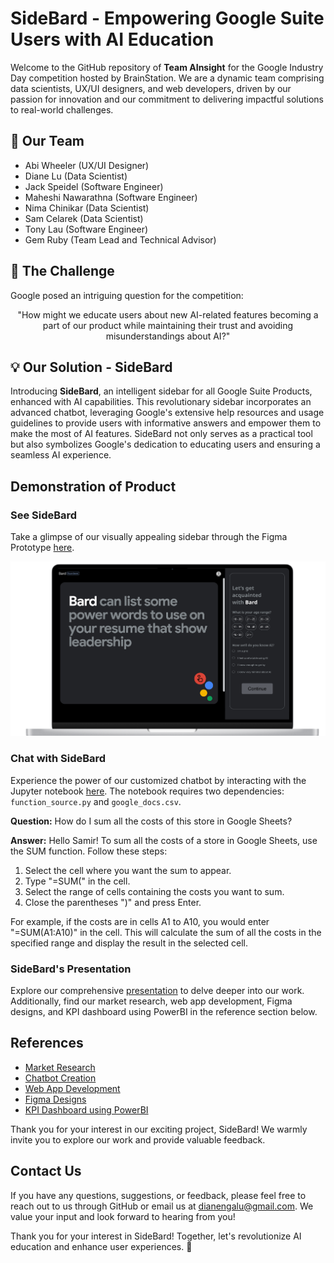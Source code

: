 # SideBard - Empowering Google Suite Users with AI Education

Welcome to the GitHub repository of **Team AInsight** for the Google Industry Day competition hosted by BrainStation. We are a dynamic team comprising data scientists, UX/UI designers, and web developers, driven by our passion for innovation and our commitment to delivering impactful solutions to real-world challenges.

## 🚀 Our Team
- Abi Wheeler (UX/UI Designer)
- Diane Lu (Data Scientist)
- Jack Speidel (Software Engineer)
- Maheshi Nawarathna (Software Engineer)
- Nima Chinikar (Data Scientist)
- Sam Celarek (Data Scientist)
- Tony Lau (Software Engineer)
- Gem Ruby (Team Lead and Technical Advisor)

## 🤔 The Challenge
Google posed an intriguing question for the competition:

<div align="center">"How might we educate users about new AI-related features becoming a part of our product while maintaining their trust and avoiding misunderstandings about AI?"</div>


## 💡 Our Solution - SideBard
Introducing **SideBard**, an intelligent sidebar for all Google Suite Products, enhanced with AI capabilities. This revolutionary sidebar incorporates an advanced chatbot, leveraging Google's extensive help resources and usage guidelines to provide users with informative answers and empower them to make the most of AI features. SideBard not only serves as a practical tool but also symbolizes Google's dedication to educating users and ensuring a seamless AI experience.

## Demonstration of Product

### See SideBard
Take a glimpse of our visually appealing sidebar through the Figma Prototype [here](https://www.figma.com/proto/htu5k0wM0Xg3FJK4vGhh2C/Google---Industry-Project---Workspace?page-id=6%3A3&type=design&node-id=18-212&viewport=-1347%2C379%2C0.56&t=ZOkx9GZUwVS9qznG-1&scaling=min-zoom&starting-point-node-id=18%3A212&mode=design).

![Alt text](image.png)

### Chat with SideBard
Experience the power of our customized chatbot by interacting with the Jupyter notebook [here](https://github.com/ebeui/Google_Industry_Project/blob/906403df0a490482cc0cb3e324f359718c39abe5/SideBard%20Chatbot/Play_with_Sidebard.ipynb). The notebook requires two dependencies: `function_source.py` and `google_docs.csv`.

**Question:** How do I sum all the costs of this store in Google Sheets?

**Answer:** Hello Samir! To sum all the costs of a store in Google Sheets, use the SUM function. Follow these steps:

1. Select the cell where you want the sum to appear.
2. Type "=SUM(" in the cell.
3. Select the range of cells containing the costs you want to sum.
4. Close the parentheses ")" and press Enter.

For example, if the costs are in cells A1 to A10, you would enter "=SUM(A1:A10)" in the cell. This will calculate the sum of all the costs in the specified range and display the result in the selected cell.

### SideBard's Presentation
Explore our comprehensive [presentation](https://github.com/ebeui/Google_Industry_Project/blob/906403df0a490482cc0cb3e324f359718c39abe5/Google%20-%20Industry%20Project%20-%20Team%207.pdf) to delve deeper into our work. Additionally, find our market research, web app development, Figma designs, and KPI dashboard using PowerBI in the reference section below.

## References
- [Market Research](https://github.com/ebeui/Google_Industry_Project/blob/906403df0a490482cc0cb3e324f359718c39abe5/Market%20Research%20and%20KPIs/General%20Questions%20about%20AI%20and%20Uses.pdf)
- [Chatbot Creation](https://github.com/ebeui/Google_Industry_Project/blob/906403df0a490482cc0cb3e324f359718c39abe5/SideBard%20Chatbot/Question_Embedding_and_Search.ipynb)
- [Web App Development](https://github.com/ebeui/Google_Industry_Project/tree/906403df0a490482cc0cb3e324f359718c39abe5/Web%20Dev%20Folder)
- [Figma Designs](https://www.figma.com/proto/htu5k0wM0Xg3FJK4vGhh2C/Google---Industry-Project---Workspace?page-id=6%3A3&type=design&node-id=18-212&viewport=-1347%2C379%2C0.56&t=ZOkx9GZUwVS9qznG-1&scaling=min-zoom&starting-point-node-id=18%3A212&mode=design)
- [KPI Dashboard using PowerBI](https://github.com/ebeui/Google_Industry_Project/blob/906403df0a490482cc0cb3e324f359718c39abe5/Market%20Research%20and%20KPIs/google.pbix)

Thank you for your interest in our exciting project, SideBard! We warmly invite you to explore our work and provide valuable feedback.

## Contact Us
If you have any questions, suggestions, or feedback, please feel free to reach out to us through GitHub or email us at [dianengalu@gmail.com](mailto:dianengalu@gmail.com). We value your input and look forward to hearing from you!

Thank you for your interest in SideBard! Together, let's revolutionize AI education and enhance user experiences. 🌟
